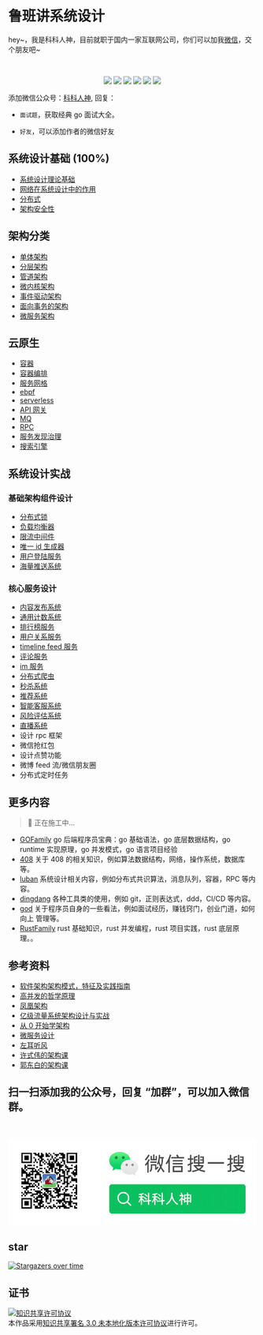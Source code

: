 <!--
 * @Author: shgopher shgopher@gmail.com
 * @Date: 2023-02-01 20:02:47
 * @LastEditors: shgopher shgopher@gmail.com
 * @LastEditTime: 2024-10-27 22:57:22
 * @FilePath: /luban/README.md
 * @Description: 
 * 
 * Copyright (c) 2023 by shgopher, All Rights Reserved. 
-->
# 鲁班讲系统设计
<p align="left">
hey~，我是科科人神，目前就职于国内一家互联网公司，你们可以加我<a href="#wechat.png">微信</a>，交个朋友吧~
</p>
<br>
<p align="center">
<a href='#wechat.png'
 target="_blank"><img src="https://img.shields.io/static/v1?label=%E7%A7%91%E7%A7%91%E4%BA%BA%E7%A5%9E&message=%E5%85%AC%E4%BC%97%E5%8F%B7&color="></a>
<a href="https://www.youtube.com/channel/UCK8wjBe9sh4VHSowLQmWOzg" target="_blank"><img src="https://img.shields.io/static/v1?label=youtube&message=YouTube&color=red"></a>
<a href="https://space.bilibili.com/478621088" target="_blank"><img src="https://img.shields.io/static/v1?label=bilibili&message=b%E7%AB%99&color=blue"></a>
<a href="https://www.zhihu.com/people/shgopher" target="_blank"><img src="https://img.shields.io/static/v1?label=zhihu&message=%E7%9F%A5%E4%B9%8E&color=blue"></a>
<a href="https://blog.csdn.net/zyfljxzby" target="_blank"><img src="https://img.shields.io/static/v1?label=csdn&message=CSDN&color=red"></a>
<a href="https://www.toutiao.com/c/user/token/MS4wLjABAAAAIGeO1-kCUelF-G8GW3AvJlrEL7tiO24WHJmnX4nV1bs" target="_blank"><img src="https://img.shields.io/static/v1?label=toutiao&message=%E5%A4%B4%E6%9D%A1&color=red"></a>
</p>
添加微信公众号：<a href="#wechat.png">科科人神</a>, 回复：


- `面试题`，获取经典 go 面试大全。

- `好友`，可以添加作者的微信好友
                                                
## 系统设计基础 (100%)
- [系统设计理论基础](./系统设计基础/系统设计理论基础/README.md)
- [网络在系统设计中的作用](./系统设计基础/网络在系统设计中的作用/README.md)
- [分布式](./系统设计基础/分布式/README.md)
- [架构安全性](./系统设计基础/架构安全性/README.md)
## 架构分类
- [单体架构](./架构分类/单体架构/README.md)
- [分层架构](./架构分类/分层架构/README.md)
- [管道架构](./架构分类/管道架构/README.md)
- [微内核架构](./架构分类/微内核架构/README.md)
- [事件驱动架构](./架构分类/事件驱动架构/README.md)
- [面向事务的架构](./架构分类/面向事务的架构/README.md)
- [微服务架构](./架构分类/微服务架构/README.md)
## 云原生
- [容器](./云原生/容器/README.md)
- [容器编排](./云原生/容器编排/README.md)
- [服务网格](./云原生/服务网格/README.md)
- [ebpf](./云原生/ebpf/README.md)
- [serverless](./云原生/serverless/README.md)
- [API 网关](./云原生/API网关/README.md)
- [MQ](./云原生/消息队列/README.md)
- [RPC](./云原生/rpc/README.md)
- [服务发现治理](./云原生/服务发现治理/README.md)
- [搜索引擎](./云原生/搜索引擎/README.md)
## 系统设计实战
### 基础架构组件设计
- [分布式锁](./系统设计实战/基础架构组件设计/分布式锁/README.md)
- [负载均衡器](./系统设计实战/基础架构组件设计/负载均衡器/README.md)
- [限流中间件](./系统设计实战/基础架构组件设计/限流中间件/README.md)
- [唯一 id 生成器](./系统设计实战/基础架构组件设计/唯一id生成器/README.md)
- [用户登陆服务](./系统设计实战/基础架构组件设计/用户登陆服务/README.md)
- [海量推送系统](./系统设计实战/基础架构组件设计/海量推送系统/README.md)
### 核心服务设计
- [内容发布系统](./系统设计实战/核心服务设计/内容发布系统/README.md)
- [通用计数系统](./系统设计实战/核心服务设计/通用计数系统/README.md)
- [排行榜服务](./系统设计实战/核心服务设计/排行榜服务/README.md)
- [用户关系服务](./系统设计实战/核心服务设计/用户关系服务/README.md)
- [timeline feed 服务](./系统设计实战/核心服务设计/timelineFeed服务/README.md)
- [评论服务](./系统设计实战/核心服务设计/评论服务/README.md)
- [im 服务](./系统设计实战/核心服务设计/im服务/README.md)
- [分布式爬虫](./系统设计实战/核心服务设计/分布式爬虫/README.md)
- [秒杀系统](./系统设计实战/核心服务设计/秒杀系统/README.md)
- [推荐系统](./系统设计实战/核心服务设计/推荐系统/README.md)
- [智能客服系统](./系统设计实战/核心服务设计/智能客服系统/README.md)
- [风险评估系统](./系统设计实战/核心服务设计/风险评估系统/README.md)
- [直播系统](./系统设计实战/核心服务设计/直播系统/README.md)
- 设计 rpc 框架
- 微信抢红包
- 设计点赞功能
- 微博 feed 流/微信朋友圈
- 分布式定时任务
## 更多内容
> 👷 正在施工中...

- [GOFamily](https://github.com/shgopher/GOFamily) go 后端程序员宝典：go 基础语法，go 底层数据结构，go runtime 实现原理，go 并发模式，go 语言项目经验
- [408](https://github.com/shgopher/408) 关于 408 的相关知识，例如算法数据结构，网络，操作系统，数据库等。
- [luban](https://github.com/shgopher/luban) 系统设计相关内容，例如分布式共识算法，消息队列，容器，RPC 等内容。
- [dingdang](https://github.com/shgopher/dingdang) 各种工具类的使用，例如 git，正则表达式，ddd，CI/CD 等内容。
- [god](https://github.com/shgopher/god) 关于程序员自身的一些看法，例如面试经历，赚钱窍门，创业门道，如何向上
管理等。
- [RustFamily](https://github.com/shgopher/RustFamily) rust 基础知识，rust 并发编程，rust 项目实践，rust 底层原理。。
## 参考资料
- [软件架构架构模式，特征及实践指南](https://book.douban.com/subject/35487561/)
- [高并发的哲学原理](https://pphc.lvwenhan.com)
- [凤凰架构](https://icyfenix.cn/)
- [亿级流量系统架构设计与实战](https://book.douban.com/subject/36864478/)
- [从 0 开始学架构](https://time.geekbang.org/column/intro/100006601)
- [微服务设计](https://book.douban.com/subject/36855388/)
- [左耳听风](https://time.geekbang.org/column/intro/100002201)
- [许式伟的架构课](https://time.geekbang.org/column/intro/100025201)
- [郭东白的架构课](https://time.geekbang.org/column/article/457122)
## 扫一扫添加我的公众号，回复 “加群”，可以加入微信群。
<p id="wechat.png" align="center">
<br>
<br>
<img src="./wechat.png"  alt="公众号搜：科科人神">
</p>
                                                                             
## star
                                                                             
[![Stargazers over time](https://starchart.cc/shgopher/luban.svg)](https://starchart.cc/shgopher/luban)

## 证书

<a rel="license" href="http://creativecommons.org/licenses/by/3.0/"><img alt="知识共享许可协议" style="border-width:0" src="https://i.creativecommons.org/l/by/3.0/88x31.png" /></a><br />本作品采用<a rel="license" href="http://creativecommons.org/licenses/by/3.0/">知识共享署名 3.0 未本地化版本许可协议</a>进行许可。
